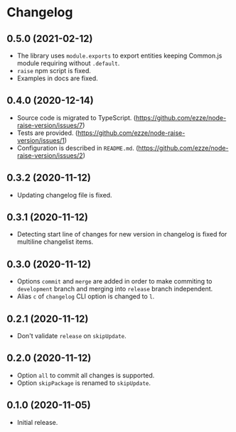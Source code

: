 # Changelog

## 0.5.0 (2021-02-12)

- The library uses `module.exports` to export entities keeping Common.js module requiring without `.default`.
- `raise` npm script is fixed.
- Examples in docs are fixed.

## 0.4.0 (2020-12-14)

- Source code is migrated to TypeScript. (https://github.com/ezze/node-raise-version/issues/7)
- Tests are provided. (https://github.com/ezze/node-raise-version/issues/1)
- Configuration is described in `README.md`. (https://github.com/ezze/node-raise-version/issues/2)

## 0.3.2 (2020-11-12)

- Updating changelog file is fixed.

## 0.3.1 (2020-11-12)

- Detecting start line of changes for new version in changelog is fixed for multiline changelist items.

## 0.3.0 (2020-11-12)

- Options `commit` and `merge` are added in order to make commiting to `development` branch and merging into `release` branch independent.
- Alias `c` of `changelog` CLI option is changed to `l`.

## 0.2.1 (2020-11-12)

- Don't validate `release` on `skipUpdate`.

## 0.2.0 (2020-11-12)

- Option `all` to commit all changes is supported.
- Option `skipPackage` is renamed to `skipUpdate`.

## 0.1.0 (2020-11-05)

- Initial release.
